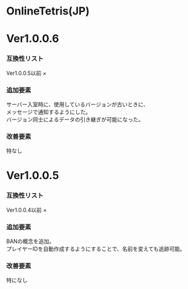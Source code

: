 # OnlineTetris(JP)
# Ver1.0.0.6
### 互換性リスト
Ver1.0.0.5以前      *×*
### 追加要素
サーバー入室時に、使用しているバージョンが古いときに、  
メッセージで通知するようにした。  
バージョン同士によるデータの引き継ぎが可能になった。  
### 改善要素
特なし  
  
  
# Ver1.0.0.5
### 互換性リスト
Ver1.0.0.4以前      *×*  
### 追加要素
BANの概念を追加。  
プレイヤーIDを自動作成するようにすることで、名前を変えても追跡可能。  
### 改善要素
特になし  
